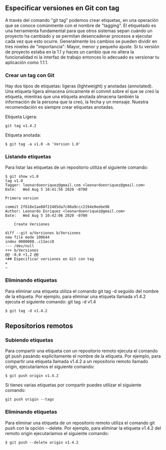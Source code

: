 ## Especificar versiones en Git con tag

A través del comando "git tag" podemos crear etiquetas, en una operación que se conoce comúnmente con el nombre de "tagging". El etiquetado es una herramienta fundamental para que otros sistemas sepan cuándo un proyecto ha cambiado y se permitan desencadenar procesos a ejecutar cada vez que esto ocurre. Generalmente los cambios se pueden dividir en tres niveles de "importancia": Mayor, menor y pequeño ajuste. Si tu versión de proyecto estaba en la 1.1 y haces un cambio que no altera la funcionalidad ni la interfaz de trabajo entonces lo adecuado es versionar tu aplicación como 1.1.1.

### Crear un tag con Git
Hay dos tipos de etiquetas: ligeras (lightweight) y anotadas (annotated). Una etiqueta ligera almacena únicamente el commit sobre el que se creó la etiqueta, mientras que una etiqueta anotada almacena también la información de la persona que la creó, la fecha y un mensaje. Nuestra recomendación es siempre crear etiquetas anotadas.

Etiqueta Ligera:
```
git tag v1.4.2
```
Etiqueta anotada:
```
$ git tag -a v1.0 -m 'Version 1.0'
```

### Listando etiquetas
Para listar las etiquetas de un repositorio utiliza el siguiente comando:
```
$ git show v1.0
tag v1.0
Tagger: leonardoenriquez@gmail.com <leonardoenriquez@gmail.com>
Date:   Wed Aug 5 10:41:56 2020 -0700

Primera version

commit 2f618e1ae08f22405da7c80a9ccc2194e9eebe98
Author: Leonardo Enriquez <leonardoenriquez@gmail.com>
Date:   Wed Aug 5 10:42:06 2020 -0700

    Create Versiones

diff --git a/Versiones b/Versiones
new file mode 100644
index 0000000..c11ecc0
--- /dev/null
+++ b/Versiones
@@ -0,0 +1,2 @@
+## Especificar versiones en Git con tag
+
~
```

### Eliminando etiquetas
Para eliminar una etiqueta utiliza el comando git tag -d seguido del nombre de la etiqueta. Por ejemplo, para eliminar una etiqueta llamada v1.4.2 ejecuta el siguiente comando:
git tag -d v1.4
```
$ git tag -d v1.4.2
```
## Repositorios remotos
### Subiendo etiquetas
Para compartir una etiqueta con un repositorio remoto ejecuta el comando git push pasándo explicitamente el nombre de la etiqueta. Por ejemplo, para compartir una etiqueta llamada v1.4.2 a un repositorio remoto llamado origin, ejecutaríamos el siguiente comando:
```
$ git push origin v1.4.2
```
Si tienes varias etiquetas por compartir puedes utilizar el siguiente comando:
```
git push origin --tags
```
### Eliminando etiquetas
Para eliminar una etiqueta de un repositorio remoto utiliza el comando git push con la opción --delete. Por ejemplo, para eliminar la etiqueta v1.4.2 del remoto origin ejecutaríamos el siguiente comando:
```
$ git push --delete origin v1.4.2
```